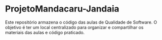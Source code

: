 # ProjetoMandacaru-Jandaia
Este repositório armazena o código das aulas de Qualidade de Software. O objetivo é ter um local centralizado para organizar e compartilhar os materiais das aulas e código praticado.

